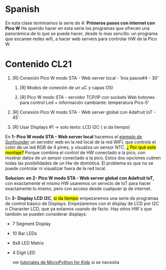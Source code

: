 # Spanish

En esta clase terminamos la serie de 4: **Primeros pasos con internet con Pico W**
He querido hacer en esta serie los programas que ofrecen una panorámica de lo que se puede hacer, desde lo mas sencillo: un programa que escanee redes wifi, a hacer web servers para controlar HW de la Pico W.

# Contenido CL21

1. [R] Conexión Pico W modo STA - Web server local - 1ros pasos#4 - 30'
   
   1. [R] Modos de conexión de un uC y capas OSI 
   
   2. [R] Pico W modo STA - servidor TCP/IP con sockets Web botones  para control Led + información cambiante: temperatura Pico-5’

2. [R] Conexión Pico W modo STA - Web server global con Adafruit IoT - 45'

3. [R] Usar Displays #1 -> solo texto: LCD I2C ( si da tiempo) 

En **1- Pico W modo STA - Web server local** hacemos el [ejemplo de Sunfounder](https://docs.sunfounder.com/projects/kepler-kit/en/latest/iotproject/7.web_page.html) un servidor web en la red local de la red WIFI, que controla el color de un led RGB de 4 pines, y visualiza un sensor NTC. 
<mark>¿ Por qué este montaje?</mark> Porque combina el control de HW conectado a la pico, con mostrar datos de un sensor conectado a la pico. Estos dos opciones cubren todas las posibilidades de un Hw de domótica.
El problema es que no se puede controlar ni visualizar fuera de la red local.

**Solucion: en 2- Pico W modo STA - Web server global con Adafruit IoT,** con exactamente el mismo HW usaremos un servicio de IoT para hacer exactamente lo mismo, pero con acceso desde cualquier ip de internet.

En **3- Display LCD I2C**, <mark>si da tiempo</mark> empezaremos una serie de programas de control básico de Displays. Empezaremos con el display de LCD por I2C o Character LCD, que ya estamos usando de facto.
Hay otros HW´s que también se pueden considerar displays:

- 7 Segment Display

- 10 Bar LEDs

- 8x8 LED Matrix

- 4 Digit LED
  
  ver [tutoriales de MicroPython for Kids](https://www.coderdojotc.org/micropython/displays/non-graph/01-intro/) si se necesita
